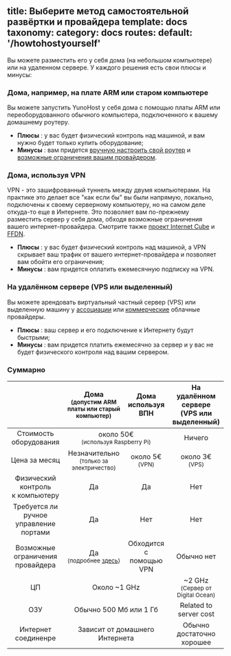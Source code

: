 
title: Выберите метод самостоятельной развёртки и провайдера
template: docs
taxonomy:
    category: docs
routes:
  default: '/howtohostyourself'
---

Вы можете разместить его у себя дома (на небольшом компьютере) или на удаленном сервере. У каждого решения есть свои плюсы и минусы:

### Дома, например, на плате ARM или старом компьютере

Вы можете запустить YunoHost у себя дома с помощью платы ARM или переоборудованного обычного компьютера, подключенного к вашему домашнему роутеру.

- **Плюсы** : у вас будет физический контроль над машиной, и вам нужно будет только купить оборудование;
- **Минусы** : вам придется [вручную настроить свой роутер](/isp_box_config) и [возможные ограничения вашим провайдером](/isp).

### Дома, используя VPN

VPN - это зашифрованный туннель между двумя компьютерами. На практике это делает все "как если бы" вы были напрямую, локально, подключены к своему серверному компьютеру, но на самом деле откуда-то еще в Интернете. Это позволяет вам по-прежнему разместить сервер у себя дома, обходя возможные ограничения вашего интернет-провайдера. Смотрите также [проект Internet Cube](https://internetcu.be/) и [FFDN](https://www.ffdn.org/).

- **Плюсы** : у вас будет физический контроль над машиной, а VPN скрывает ваш трафик от вашего интернет-провайдера и позволяет вам обойти его ограничения;
- **Минусы** : вам придется оплатить ежемесячную подписку на VPN.

### На удалённом сервере (VPS или выделенный)

Вы можете арендовать виртуальный частный сервер (VPS) или выделенную машину у [ассоциации](https://db.ffdn.org/) или [коммерческие](/providers/server) облачные провайдеры.

- **Плюсы** : ваш сервер и его подключение к Интернету будут быстрыми;
- **Минусы** : вам придется платить ежемесячно за сервер и у вас не будет физического контроля над вашим сервером.

### Суммарно

<table>
    <thead>
      <tr>
        <th></th>
        <th style="text-align:center;">Дома<br><small>(допустим ARM платы или старый компьютер)</small></th>
        <th style="text-align:center;">Дома<br>используя ВПН</th>
        <th style="text-align:center;">На удалённом сервере<br>(VPS или выделенный)</th>
      </tr>
    </thead>
    <tbody>
      <tr>
        <td style="text-align:center;">Стоимость оборудования</td>
        <td style="text-align:center;" class="warning"  colspan="2">около 50€ <br><small>(используя Raspberry Pi)</small></td>
        <td style="text-align:center;" class="success">Ничего</td>
      </tr>
      <tr>
        <td style="text-align:center;">Цена за месяц</td>
        <td style="text-align:center;" class="success">Незначительно<br><small>(только за электричество)</small></td>
        <td style="text-align:center;" class="warning">около 5€ <br><small>(VPN)</small></td>
        <td style="text-align:center;" class="warning">около 3€ <br><small>(VPS)</small></td>
      </tr>
      <tr>
        <td style="text-align:center;">Физический контроль<br>к компьютеру</td>
        <td style="text-align:center;" class="success">Да</td>
        <td style="text-align:center;" class="success">Да</td>
        <td style="text-align:center;" class="danger">Нет</td>
      </tr>
      <tr>
        <td style="text-align:center;">Требуется ли ручное управление<br>портами</td>
        <td style="text-align:center;" class="warning">Да</td>
        <td style="text-align:center;" class="success">Нет</td>
        <td style="text-align:center;" class="success">Нет</td>
      </tr>
      <tr>
        <td style="text-align:center;">Возможные ограничения провайдера</td>
        <td style="text-align:center;" class="danger">Да <br><small>(подробнее <a href="/isp">здесь</a>)</small></td>
        <td style="text-align:center;" class="success">Обходится с помощью VPN</td>
        <td style="text-align:center;" class="success">Обычно нет</td>
      </tr>
      <tr>
        <td style="text-align:center;">ЦП</td>
        <td style="text-align:center;" class="warning" colspan="2">Около ~1 GHz</td>
        <td style="text-align:center;" class="success">~2 GHz <br><small>(Сервер от Digital Ocean)</small></td>
      </tr>
      <tr>
        <td style="text-align:center;">ОЗУ</td>
        <td style="text-align:center;" class="warning" colspan="2">Обычно 500 Мб или 1 Гб</td>
        <td style="text-align:center;" class="warning">Related to server cost</td>
      </tr>
      <tr>
        <td style="text-align:center;">Интернет соединенре</td>
        <td style="text-align:center;" class="warning" colspan="2">Зависит от домашнего Интернета</td>
        <td style="text-align:center;" class="success">Обычно достаточно хорошее</td>
      </tr>
    </tbody>
</table>
